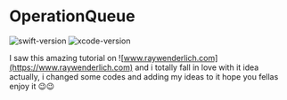 # OperationQueue

![swift-version](https://img.shields.io/badge/Swift-5-blueviolet.svg)
![xcode-version](https://img.shields.io/badge/Xcode-10.2.1-green.svg)

I saw this amazing tutorial on ![www.raywenderlich.com](https://www.raywenderlich.com) and i totally fall in love with it idea actually, i changed some codes and adding my ideas to it hope you fellas enjoy it 😉😉
